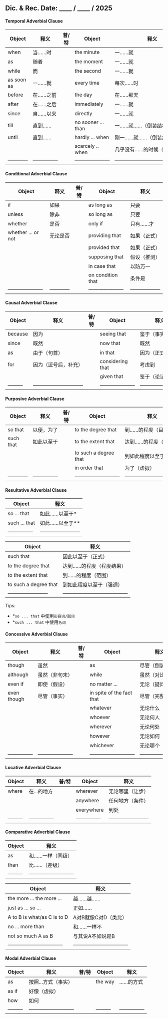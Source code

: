 ## Dic. & Rec. Date: \_\_\_\_ / \_\_\_\_ / 2025
#### Temporal Adverbial Clause

| Object     | 释义    | 普/特 | Object             | 释义              |
| ---------- | ----- | --- | ------------------ | --------------- |
| when       | 当……时  |     | the minute         | 一……就            |
| as         | 随着    |     | the moment         | 一……就            |
| while      | 而     |     | the second         | 一……就            |
| as soon as | 一……就  |     | every time         | 每次……时           |
| before     | 在……之前 |     | the day            | 在……那天           |
| after      | 在……之后 |     | immediately        | 一……就            |
| since      | 自……以来 |     | directly           | 一……就            |
| till       | 直到……  |     | no sooner ... than | 一……就……（倒装结构）    |
| until      | 直到……  |     | hardly ... when    | 刚一……就……（倒装结构）   |
|            |       |     | scarcely .. when   | 几乎没有……的时候（倒装结构） |
| ————       | ————— |     | ———————            | ——————————————— |


#### Conditional Adverbial Clause

| Object             | 释义   | 普/特 | Object            | 释义     |
| ------------------ | ---- | --- | ----------------- | ------ |
| if                 | 如果   |     | as long as        | 只要     |
| unless             | 除非   |     | so long as        | 只要     |
| whether            | 是否   |     | only if           | 只有……才  |
| whether ... or not | 无论是否 |     | providing that    | 如果（正式） |
|                    |      |     | provided that     | 如果（正式） |
|                    |      |     | supposing that    | 假设（推测） |
|                    |      |     | in case that      | 以防万一   |
|                    |      |     | on condition that | 条件是    |
| ———————            | ———— |     | ———————           | —————— |


#### Causal Adverbial Clause

| Object  | 释义         | 普/特 | Object           | 释义       |
| ------- | ---------- | --- | ---------------- | -------- |
| because | 因为         |     | seeing that      | 鉴于（事实原因） |
| since   | 既然         |     | now that         | 既然       |
| as      | 由于（句首）     |     | in that          | 因为（正式）   |
| for     | 因为（逗号后，补充） |     | considering that | 考虑到      |
|         |            |     | given that       | 鉴于（论证）   |
| ———     | —————————— |     | ———————          | ———————— |


#### Purposive Adverbial Clause

| Object    | 释义    | 普/特 | Object                | 释义          |
| --------- | ----- | --- | --------------------- | ----------- |
| so that   | 以便，为了 |     | to the degree that    | 到……的程度（目的）  |
| such that | 如此以至于 |     | to the extent that    | 达到……的程度（范围） |
|           |       |     | to such a degree that | 到如此程度以至于    |
|           |       |     | in order that         | 为了（虚拟）      |
| ————      | ————— |     | —————————             | ——————————— |


#### Resultative Adverbial Clause

| Object        | 释义         |
| ------------- | ---------- |
| so ... that   | 如此……以至于\*  |
| such ... that | 如此……以至于\** |
| —————         | ————————   |

| Object                | 释义            |
| --------------------- | ------------- |
| such that             | 因此以至于（正式）     |
| to the degree that    | 达到……的程度（程度结果） |
| to the extent that    | 到……的程度（范围）    |
| to such a degree that | 到如此程度以至于（强调）  |
| ————————              | ————————————— |

Tips:
- \*` so ... that ` 中使用`形容词/副词`
- \*`such ... that` 中使用`名词`


#### Concessive Adverbial Clause

| Object      | 释义      | 普/特 | Object                    | 释义       |
| ----------- | ------- | --- | ------------------------- | -------- |
| though      | 虽然      |     | as                        | 尽管（倒装）   |
| although    | 虽然（非句末） |     | while                     | 虽然（对比）   |
| even if     | 即使（假设）  |     | no matter ...             | 无论（疑问词）  |
| even though | 尽管（事实）  |     | in spite of the fact that | 尽管（完整从句） |
|             |         |     | whatever                  | 无论什么     |
|             |         |     | whoever                   | 无论何人     |
|             |         |     | wherever                  | 无论何处     |
|             |         |     | however                   | 无论如何     |
|             |         |     | whichever                 | 无论哪个     |
| —————       | ——————— |     | —————————                 | ———————— |


#### Locative Adverbial Clause

| Object | 释义      | 普/特 | Object     | 释义       |
| ------ | ------- | --- | ---------- | -------- |
| where  | 在...的地方 |     | wherever   | 无论哪里（让步） |
|        |         |     | anywhere   | 任何地方（条件） |
|        |         |     | everywhere | 到处       |
| ———    | —————   |     | —————      | ———————— |


#### Comparative Adverbial Clause

| Object | 释义        |
| ------ | --------- |
| as     | 和……一样（同级） |
| than   | 比……（差级）   |
| ———    | ————————— |

| Object                      | 释义           |
| --------------------------- | ------------ |
| the more ... the more ...   | 越……越……       |
| just as ... so ...          | 正如……         |
| A to B is what/as C is to D | A对B就像C对D（类比） |
| no ... more than            | 和……一样不       |
| not so much A as B          | 与其说A不如说是B    |
| ———————————                 | ———————————  |

#### Modal Adverbial Clause

| Object | 释义          | 普/特 | Object  | 释义    |
| ------ | ----------- | --- | ------- | ----- |
| as     | 按照...方式（事实） |     | the way | ……的方式 |
| as if  | 好像（虚拟）      |     |         |       |
| how    | 如何          |     |         |       |
| ———    | —————————   |     | ———     | ————— |